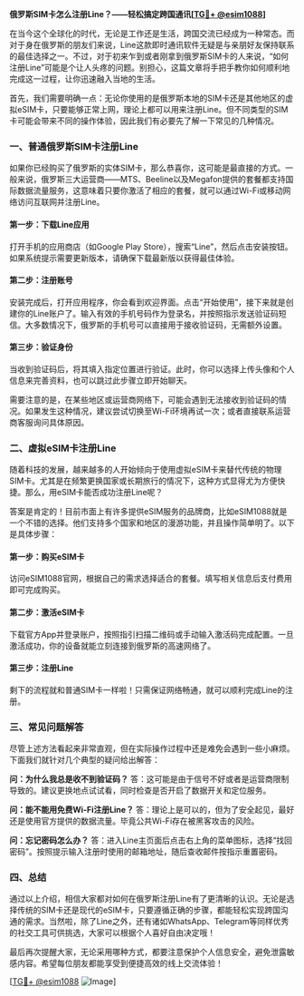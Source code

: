 **俄罗斯SIM卡怎么注册Line？——轻松搞定跨国通讯[[TG💪+ @esim1088](https://t.me/s/esim1088)]**

在当今这个全球化的时代，无论是工作还是生活，跨国交流已经成为一种常态。而对于身在俄罗斯的朋友们来说，Line这款即时通讯软件无疑是与亲朋好友保持联系的最佳选择之一。不过，对于初来乍到或者刚拿到俄罗斯SIM卡的人来说，“如何注册Line”可能是个让人头疼的问题。别担心，这篇文章将手把手教你如何顺利地完成这一过程，让你迅速融入当地的生活。

首先，我们需要明确一点：无论你使用的是俄罗斯本地的SIM卡还是其他地区的虚拟eSIM卡，只要能够正常上网，理论上都可以用来注册Line。但不同类型的SIM卡可能会带来不同的操作体验，因此我们有必要先了解一下常见的几种情况。

### 一、普通俄罗斯SIM卡注册Line

如果你已经购买了俄罗斯的实体SIM卡，那么恭喜你，这可能是最直接的方式。一般来说，俄罗斯三大运营商——MTS、Beeline以及Megafon提供的套餐都支持国际数据流量服务，这意味着只要你激活了相应的套餐，就可以通过Wi-Fi或移动网络访问互联网并注册Line。

#### 第一步：下载Line应用
打开手机的应用商店（如Google Play Store），搜索“Line”，然后点击安装按钮。如果系统提示需要更新版本，请确保下载最新版以获得最佳体验。

#### 第二步：注册账号
安装完成后，打开应用程序，你会看到欢迎界面。点击“开始使用”，接下来就是创建你的Line账户了。输入有效的手机号码作为登录名，并按照指示发送验证码短信。大多数情况下，俄罗斯的手机号可以直接用于接收验证码，无需额外设置。

#### 第三步：验证身份
当收到验证码后，将其填入指定位置进行验证。此时，你可以选择上传头像和个人信息来完善资料，也可以跳过此步骤立即开始聊天。

需要注意的是，在某些地区或运营商网络下，可能会遇到无法接收到验证码的情况。如果发生这种情况，建议尝试切换至Wi-Fi环境再试一次；或者直接联系运营商客服询问具体原因。

### 二、虚拟eSIM卡注册Line

随着科技的发展，越来越多的人开始倾向于使用虚拟eSIM卡来替代传统的物理SIM卡。尤其是在频繁更换国家或长期旅行的情况下，这种方式显得尤为方便快捷。那么，用eSIM卡能否成功注册Line呢？

答案是肯定的！目前市面上有许多提供eSIM服务的品牌商，比如eSIM1088就是一个不错的选择。他们支持多个国家和地区的漫游功能，并且操作简单明了。以下是具体步骤：

#### 第一步：购买eSIM卡
访问eSIM1088官网，根据自己的需求选择适合的套餐。填写相关信息后支付费用即可完成购买。

#### 第二步：激活eSIM卡
下载官方App并登录账户，按照指引扫描二维码或手动输入激活码完成配置。一旦激活成功，你的设备就能立刻连接到俄罗斯的高速网络了。

#### 第三步：注册Line
剩下的流程就和普通SIM卡一样啦！只需保证网络畅通，就可以顺利完成Line的注册。

### 三、常见问题解答

尽管上述方法看起来非常直观，但在实际操作过程中还是难免会遇到一些小麻烦。下面我们就针对几个典型的疑问给出解答：

**问：为什么我总是收不到验证码？**
答：这可能是由于信号不好或者是运营商限制导致的。建议更换地点试试看，同时检查是否开启了数据开关和定位服务。

**问：能不能用免费Wi-Fi注册Line？**
答：理论上是可以的，但为了安全起见，最好还是使用官方提供的数据流量。毕竟公共Wi-Fi存在被黑客攻击的风险。

**问：忘记密码怎么办？**
答：进入Line主页面后点击右上角的菜单图标，选择“找回密码”。按照提示输入注册时使用的邮箱地址，随后查收邮件按指示重置密码。

### 四、总结

通过以上介绍，相信大家都对如何在俄罗斯注册Line有了更清晰的认识。无论是选择传统的SIM卡还是现代的eSIM卡，只要遵循正确的步骤，都能轻松实现跨国沟通的需求。当然啦，除了Line之外，还有诸如WhatsApp、Telegram等同样优秀的社交工具可供挑选，大家可以根据个人喜好自由决定哦！

最后再次提醒大家，无论采用哪种方式，都要注意保护个人信息安全，避免泄露敏感内容。希望每位朋友都能享受到便捷高效的线上交流体验！

[[TG💪+ @esim1088](https://t.me/s/esim1088) ![Image](https://i.postimg.cc/4NQfJmqS/Snipaste-2025-05-13-00-14-12.png)]